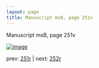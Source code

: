 ```yaml
---
layout: page
title: Manuscript msB, page 251v
---
```


Manuscript msB, page 251v

[![image](http://www.homermultitext.org/iipsrv?OBJ=IIP,1.0&FIF=/project/homer/pyramidal/deepzoom/hmt/vbbifolio/pending/vb_251v_252r.tif&WID=100&CVT=JPEG)](http://www.homermultitext.org/ict2/?urn=urn:cite2:hmt:vbbifolio.pending:vb_251v_252r)

prev:  [251r](../251r) | next:  [252r](../252r)

